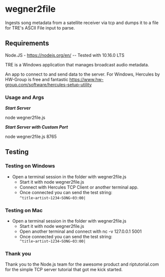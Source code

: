 # wegner2file
Ingests song metadata from a satellite receiver via tcp and dumps it to a file for TRE's ASCII File input to parse.

## Requirements
Node.JS - https://nodejs.org/en/   -- Tested with 10.16.0 LTS

TRE is a Windows application that manages broadcast audio metadata.

An app to connect to and send data to the server. For Windows, 
Hercules by HW-Group is free and fantastic https://www.hw-group.com/software/hercules-setup-utility

### Usage and Args
***Start Server***

node wegner2file.js

***Start Server with Custom Port***

node wegner2file.js 8765




## Testing


### Testing on Windows

* Open a terminal session in the folder with wegner2file.js
    * Start it with node wegner2file.js
    * Connect with Hercules TCP Client or another terminal app. 
    * Once connected you can send the test string: `` ^title~artist~1234~SONG~03:00| ``


### Testing on Mac

* Open a terminal session in the folder with wegner2file.js
    * Start it with node wegner2file.js
    * Open another terminal and connect with nc -v 127.0.0.1 5001
    * Once connected you can send the test string: `` ^title~artist~1234~SONG~03:00|``


### Thank you
Thank you to the Node.js team for the awesome product and riptutorial.com for the simple TCP server tutorial that got me kick started.    






